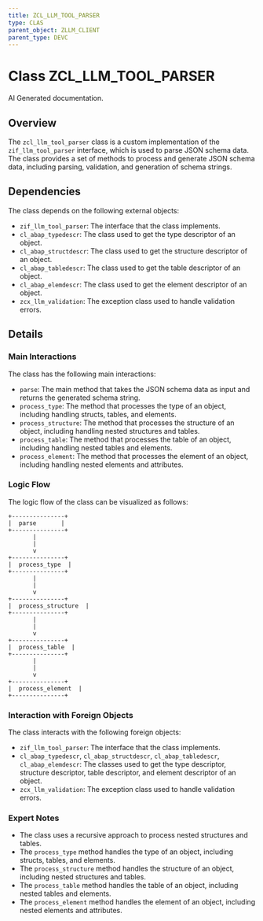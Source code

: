 ```yaml
---
title: ZCL_LLM_TOOL_PARSER
type: CLAS
parent_object: ZLLM_CLIENT
parent_type: DEVC
---
```


# Class ZCL_LLM_TOOL_PARSER

AI Generated documentation.
## Overview

The `zcl_llm_tool_parser` class is a custom implementation of the `zif_llm_tool_parser` interface, which is used to parse JSON schema data. The class provides a set of methods to process and generate JSON schema data, including parsing, validation, and generation of schema strings.

## Dependencies

The class depends on the following external objects:

* `zif_llm_tool_parser`: The interface that the class implements.
* `cl_abap_typedescr`: The class used to get the type descriptor of an object.
* `cl_abap_structdescr`: The class used to get the structure descriptor of an object.
* `cl_abap_tabledescr`: The class used to get the table descriptor of an object.
* `cl_abap_elemdescr`: The class used to get the element descriptor of an object.
* `zcx_llm_validation`: The exception class used to handle validation errors.

## Details

### Main Interactions

The class has the following main interactions:

* `parse`: The main method that takes the JSON schema data as input and returns the generated schema string.
* `process_type`: The method that processes the type of an object, including handling structs, tables, and elements.
* `process_structure`: The method that processes the structure of an object, including handling nested structures and tables.
* `process_table`: The method that processes the table of an object, including handling nested tables and elements.
* `process_element`: The method that processes the element of an object, including handling nested elements and attributes.

### Logic Flow

The logic flow of the class can be visualized as follows:
```
+---------------+
|  parse       |
+---------------+
       |
       |
       v
+---------------+
|  process_type  |
+---------------+
       |
       |
       v
+---------------+
|  process_structure  |
+---------------+
       |
       |
       v
+---------------+
|  process_table  |
+---------------+
       |
       |
       v
+---------------+
|  process_element  |
+---------------+
```
### Interaction with Foreign Objects

The class interacts with the following foreign objects:

* `zif_llm_tool_parser`: The interface that the class implements.
* `cl_abap_typedescr`, `cl_abap_structdescr`, `cl_abap_tabledescr`, `cl_abap_elemdescr`: The classes used to get the type descriptor, structure descriptor, table descriptor, and element descriptor of an object.
* `zcx_llm_validation`: The exception class used to handle validation errors.

### Expert Notes

* The class uses a recursive approach to process nested structures and tables.
* The `process_type` method handles the type of an object, including structs, tables, and elements.
* The `process_structure` method handles the structure of an object, including nested structures and tables.
* The `process_table` method handles the table of an object, including nested tables and elements.
* The `process_element` method handles the element of an object, including nested elements and attributes.

